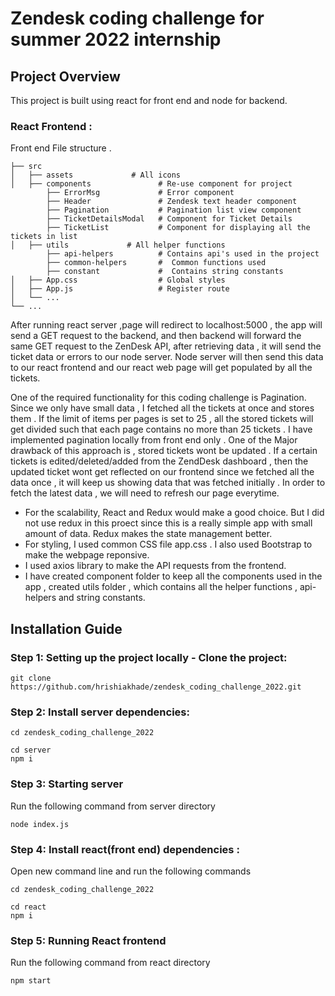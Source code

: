 # Zendesk coding challenge for summer 2022 internship

## Project Overview
This project is built using react for front end and node for backend.

### React Frontend :
 Front end File structure
.

    ├── src                    
    │   ├── assets             # All icons 
    │   ├── components               # Re-use component for project
            ├── ErrorMsg             # Error component
            ├── Header               # Zendesk text header component
            ├── Pagination           # Pagination list view component
            ├── TicketDetailsModal   # Component for Ticket Details
            ├── TicketList           # Component for displaying all the tickets in list
    │   ├── utils             # All helper functions
            ├── api-helpers          # Contains api's used in the project
            ├── common-helpers       #  Common functions used
            ├── constant             #  Contains string constants
    │   ├── App.css                  # Global styles
    │   ├── App.js                   # Register route
    │   └── ...                 
    └── ...

After running react server ,page will redirect to localhost:5000 , the app will send a GET request to the backend, and then backend will forward the same GET request to the ZenDesk API, after retrieving data , it will send the ticket data or errors to our node server. Node server will then send this data to our react frontend and our react web page will get populated by all the tickets. 

One of the required functionality for this coding challenge is Pagination. Since we only have small data , I fetched all the tickets at once and stores them . If the limit of items per pages is set to 25 , all the stored tickets will get divided such that each page contains no more than 25 tickets . I have implemented pagination locally from front end only .  One of the Major drawback of this approach is , stored tickets wont be updated . If a certain tickets is edited/deleted/added from the ZendDesk dashboard , then the updated ticket wont get reflected on our frontend since we fetched all the data once , it will keep us showing data that was fetched initially . In order to fetch the latest data , we will need to refresh our page everytime.

- For the scalability, React and Redux would make a good choice. But I did not use redux in this proect since this is a really simple app with small amount of data. Redux makes the state management better. 
- For styling, I used common CSS file app.css . I also used Bootstrap to make the webpage reponsive.
- I used axios library to make the API requests from the frontend.
- I have created component folder to keep all the components used in the app , created utils folder , which contains all the helper functions , api-helpers and string constants.


## Installation Guide

### Step 1: Setting up the project locally - Clone the project:

```
git clone  https://github.com/hrishiakhade/zendesk_coding_challenge_2022.git
```

### Step 2: Install server dependencies:
```
cd zendesk_coding_challenge_2022
```
```
cd server
npm i
```

### Step 3: Starting server
Run the following command from server directory
```
node index.js
```
### Step 4: Install react(front end) dependencies :
Open new command line and run the following commands
```
cd zendesk_coding_challenge_2022
```
```
cd react
npm i
```
### Step 5: Running React frontend
Run the following command from react directory
```
npm start
```

